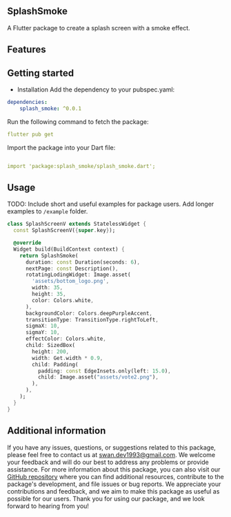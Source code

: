 
## SplashSmoke

A Flutter package to create a splash screen with a smoke effect.

## Features




## Getting started

- Installation
  Add the dependency to your pubspec.yaml:

```yaml
dependencies:
    splash_smoke: ^0.0.1
```

Run the following command to fetch the package:

```yaml
flutter pub get
```

Import the package into your Dart file:

```yaml

import 'package:splash_smoke/splash_smoke.dart';

```

## Usage

TODO: Include short and useful examples for package users. Add longer examples
to `/example` folder.

```dart
class SplashScreenV extends StatelessWidget {
  const SplashScreenV({super.key});

  @override
  Widget build(BuildContext context) {
    return SplashSmoke(
      duration: const Duration(seconds: 6),
      nextPage: const Description(),
      rotatingLodingWidget: Image.asset(
        'assets/bottom_logo.png',
        width: 35,
        height: 35,
        color: Colors.white,
      ),
      backgroundColor: Colors.deepPurpleAccent,
      transitionType: TransitionType.rightToLeft,
      sigmaX: 10,
      sigmaY: 10,
      effectColor: Colors.white,
      child: SizedBox(
        height: 200,
        width: Get.width * 0.9,
        child: Padding(
          padding: const EdgeInsets.only(left: 15.0),
          child: Image.asset("assets/vote2.png"),
        ),
      ),
    );
  }
}
```

## Additional information

If you have any issues, questions, or suggestions related to this package, please feel free to contact us at [swan.dev1993@gmail.com](mailto:swan.dev1993@gmail.com). We welcome your feedback and will do our best to address any problems or provide assistance.
For more information about this package, you can also visit our [GitHub repository](https://github.com/SwanFlutter/splash_smoke) where you can find additional resources, contribute to the package's development, and file issues or bug reports. We appreciate your contributions and feedback, and we aim to make this package as useful as possible for our users.
Thank you for using our package, and we look forward to hearing from you!

